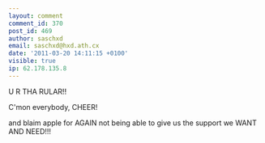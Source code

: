 ```yaml
---
layout: comment
comment_id: 370
post_id: 469
author: saschxd
email: saschxd@hxd.ath.cx
date: '2011-03-20 14:11:15 +0100'
visible: true
ip: 62.178.135.8
---
```

U R THA RULAR!! 

C'mon everybody, CHEER! 

and blaim apple for AGAIN not being able to give us the support we WANT AND NEED!!!

